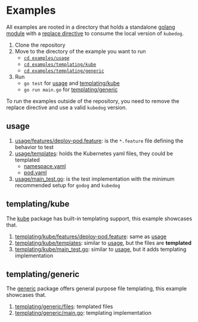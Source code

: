 # Examples
All examples are rooted in a directory that holds a standalone [golang module](https://go.dev/ref/mod#introduction) with a [replace directive](https://go.dev/ref/mod#go-mod-file-replace) to consume the local version of `kubedog`.

1. Clone the repository
2. Move to the directory of the example you want to run
   - [`cd examples/usage`](usage)
   - [`cd examples/templating/kube`](templating/kube)
   - [`cd examples/templating/generic`](templating/generic)
3. Run 
   - `go test` for [usage](#usage) and [templating/kube](#templatingkube)
   - `go run main.go` for [templating/generic](#templatinggeneric)

To run the examples outside of the repository, you need to remove the replace directive and use a valid `kubedog` version.

## usage

1. [usage/features/deploy-pod.feature](usage/features/deploy-pod.feature): is the `*.feature` file defining the behavior to test
2. [usage/templates](usage/templates): holds the Kubernetes yaml files, they could be templated
   - [namespace.yaml](usage/templates/namespace.yaml)
   - [pod.yaml](usage/templates/pod.yaml)
3. [usage/main_test.go](usage/main_test.go): is the test implementation with the minimum recommended setup for `godog` and `kubedog`

## templating/kube

The [kube](../pkg/kube) package has built-in templating support, this example showcases that.

1. [templating/kube/features/deploy-pod.feature](templating/kube/features/deploy-pod.feature): same as [usage](#usage)
2. [templating/kube/templates](templating/kube/templates): similar to [usage](#usage), but the files are **templated**
3. [templating/kube/main_test.go](templating/kube/main_test.go): similar to [usage](#usage), but it adds templating implementation

## templating/generic

The [generic](../pkg/generic/template.go) package offers general purpose file templating, this example showcases that.

1. [templating/generic/files](templating/generic/files): templated files
2. [templating/generic/main.go](templating/generic/main.go): templating implementation

